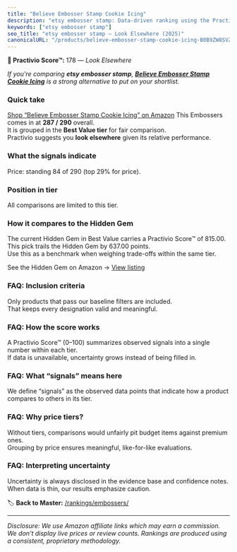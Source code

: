 ```yaml
---
title: "Believe Embosser Stamp Cookie Icing"
description: "etsy embosser stamp: Data-driven ranking using the Practivio Score™. Positioned by quality, value, demand, findability, momentum."
keywords: ["etsy embosser stamp"]
seo_title: "etsy embosser stamp — Look Elsewhere (2025)"
canonicalURL: "/products/believe-embosser-stamp-cookie-icing-B0B9ZW8SVZ/"
---
```


**🚫 Practivio Score™:** 178 — _Look Elsewhere_


*If you're comparing **etsy embosser stamp**, **[Believe Embosser Stamp Cookie Icing](https://www.amazon.com/dp/B0B9ZW8SVZ?tag=practivio-20)** is a strong alternative to put on your shortlist.*
### Quick take
[Shop “Believe Embosser Stamp Cookie Icing” on Amazon](https://www.amazon.com/dp/B0B9ZW8SVZ?tag=practivio-20)
This Embossers comes in at **287 / 290** overall.  
It is grouped in the **Best Value tier** for fair comparison.  
Practivio suggests you **look elsewhere** given its relative performance.

### What the signals indicate
Price: standing 84 of 290 (top 29% for price).  

### Position in tier
All comparisons are limited to this tier.

### How it compares to the Hidden Gem
The current Hidden Gem in Best Value carries a Practivio Score™ of 815.00.  
This pick trails the Hidden Gem by 637.00 points.  
Use this as a benchmark when weighing trade-offs within the same tier.  

See the Hidden Gem on Amazon → [View listing](https://www.amazon.com/dp/B001XQ7ZP8?tag=practivio-20)

### FAQ: Inclusion criteria
Only products that pass our baseline filters are included.  
That keeps every designation valid and meaningful.

### FAQ: How the score works
A Practivio Score™ (0–100) summarizes observed signals into a single number within each tier.  
If data is unavailable, uncertainty grows instead of being filled in.

### FAQ: What “signals” means here
We define “signals” as the observed data points that indicate how a product compares to others in its tier.

### FAQ: Why price tiers?
Without tiers, comparisons would unfairly pit budget items against premium ones.  
Grouping by price ensures meaningful, like-for-like evaluations.

### FAQ: Interpreting uncertainty
Uncertainty is always disclosed in the evidence base and confidence notes.  
When data is thin, our results emphasize caution.


🏷️ **Back to Master:** [/rankings/embossers/](/rankings/embossers/)

---
_Disclosure: We use Amazon affiliate links which may earn a commission. We don’t display live prices or review counts. Rankings are produced using a consistent, proprietary methodology._
